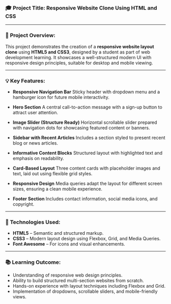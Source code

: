 ### 🎓 **Project Title: Responsive Website Clone Using HTML and CSS**

---

### 📄 **Project Overview:**

This project demonstrates the creation of a **responsive website layout clone** using **HTML5 and CSS3**, designed by a student as part of web development learning. It showcases a well-structured modern UI with responsive design principles, suitable for desktop and mobile viewing.

---

### 💡 **Key Features:**

* **Responsive Navigation Bar**
  Sticky header with dropdown menu and a hamburger icon for future mobile interactivity.

* **Hero Section**
  A central call-to-action message with a sign-up button to attract user attention.

* **Image Slider (Structure Ready)**
  Horizontal scrollable slider prepared with navigation dots for showcasing featured content or banners.

* **Sidebar with Recent Articles**
  Includes a section styled to present recent blog or news articles.

* **Informative Content Blocks**
  Structured layout with highlighted text and emphasis on readability.

* **Card-Based Layout**
  Three content cards with placeholder images and text, laid out using flexible grid styles.

* **Responsive Design**
  Media queries adapt the layout for different screen sizes, ensuring a clean mobile experience.

* **Footer Section**
  Includes contact information, social media icons, and copyright.

---

### 🧰 **Technologies Used:**

* **HTML5** – Semantic and structured markup.
* **CSS3** – Modern layout design using Flexbox, Grid, and Media Queries.
* **Font Awesome** – For icons and visual enhancements.

---

### 📚 **Learning Outcome:**

* Understanding of responsive web design principles.
* Ability to build structured multi-section websites from scratch.
* Hands-on experience with layout techniques including Flexbox and Grid.
* Implementation of dropdowns, scrollable sliders, and mobile-friendly views.
